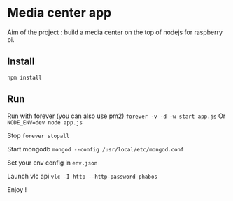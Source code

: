 # Media center app

Aim of the project : build a media center on the top of nodejs for raspberry pi.

## Install
````npm install````

## Run
Run with forever (you can also use pm2)
````forever -v -d -w start app.js````
Or
````NODE_ENV=dev node app.js````

Stop
````forever stopall````

Start mongodb
````mongod --config /usr/local/etc/mongod.conf````

Set your env config in
``env.json``

Launch vlc api
````vlc -I http --http-password phabos````

Enjoy !
